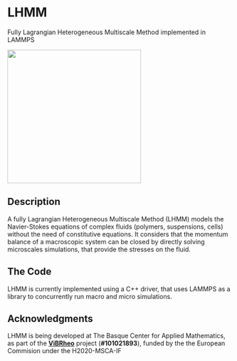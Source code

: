 # LHMM
Fully Lagrangian Heterogeneous Multiscale Method implemented in LAMMPS 

<img src="https://github.com/nmorenoch/LHMM/docs/figs/lhmm3.png" width="300">

## Description

A fully Lagrangian Heterogeneous Multiscale Method (LHMM) models the Navier-Stokes equations of complex fluids (polymers, suspensions, cells) without the need of constitutive equations. It considers that the momentum balance of a macroscopic system can be closed by directly solving microscales simulations, that provide the stresses on the fluid. 
    

## The Code
 LHMM is currently implemented using a C++ driver, that uses LAMMPS as a library to concurrently run macro and micro simulations. 

## Acknowledgments 

LHMM is being developed at The Basque Center for Applied Mathematics, as part of the [**ViBRheo**](https://vibrheo.bcamath.org/) project (**#101021893**), funded by the the European Commision under the H2020-MSCA-IF
